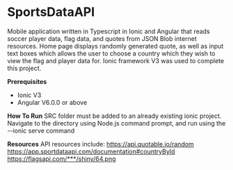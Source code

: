 # SportsDataAPI
Mobile application written in Typescript in Ionic and Angular that reads soccer player data, flag data, and quotes
from JSON Blob internet resources.
Home page displays randomly generated quote, as well as input text boxes which allows the user to choose a country which they wish to view the flag and player data for.
Ionic framework V3 was used to complete this project. 

**Prerequisites**
- Ionic V3
- Angular V6.0.0 or above

**How To Run**
SRC folder must be added to an already existing ionic project. Navigate to the directory using Node.js command prompt, and run using the --ionic serve command

**Resources**
API resources include:
  https://api.quotable.io/random
  https://app.sportdataapi.com/documentation#countryById
  https://flagsapi.com/***/shiny/64.png
